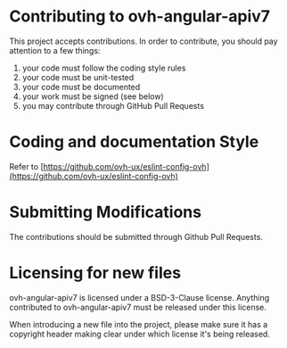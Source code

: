 # Contributing to ovh-angular-apiv7

This project accepts contributions. In order to contribute, you should
pay attention to a few things:

1. your code must follow the coding style rules
2. your code must be unit-tested
3. your code must be documented
4. your work must be signed (see below)
5. you may contribute through GitHub Pull Requests

# Coding and documentation Style

Refer to [https://github.com/ovh-ux/eslint-config-ovh](https://github.com/ovh-ux/eslint-config-ovh)

# Submitting Modifications

The contributions should be submitted through Github Pull Requests.

# Licensing for new files

ovh-angular-apiv7 is licensed under a BSD-3-Clause license. Anything
contributed to ovh-angular-apiv7 must be released under this license.

When introducing a new file into the project, please make sure it has a
copyright header making clear under which license it's being released.
